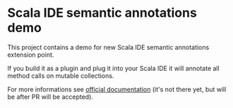 Scala IDE semantic annotations demo
===================================

This project contains a demo for new Scala IDE semantic annotations extension point.

If you build it as a plugin and plug it into your Scala IDE it will annotate all method calls on mutable collections.

For more informations see [official documentation](http://scala-ide.org/docs/dev/ide-extensions/semantic-annotations/index.html) (it's not there yet, but will be after PR will be accepted).
